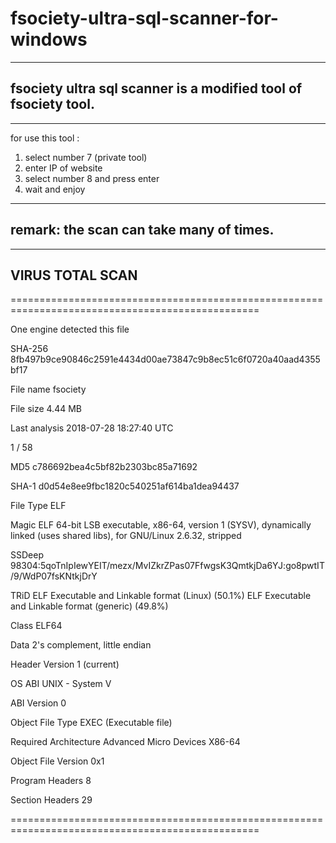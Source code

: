 # fsociety-ultra-sql-scanner-for-windows

---------------------------------------------------------------
fsociety ultra sql scanner is a modified tool of fsociety tool.
---------------------------------------------------------------

--------------------------------------------------------------------------------------------------------------------------------
for use this tool :
1. select number 7 (private tool)
2. enter IP of website
3. select number 8 and press enter
4. wait and enjoy

--------------------------------------------------------------------------------------------------------------------------------
remark:
the scan can take many of times.
--------------------------------------------------------------------------------------------------------------------------------

--------------------------------------------------------------------------------------------------------------------------------
VIRUS TOTAL SCAN
--------------------------------------------------------------------------------------------------------------------------------

=================================================================================================

One engine detected this file

SHA-256	8fb497b9ce90846c2591e4434d00ae73847c9b8ec51c6f0720a40aad4355bf17

File name	fsociety

File size	4.44 MB

Last analysis	2018-07-28 18:27:40 UTC

1 / 58

MD5 c786692bea4c5bf82b2303bc85a71692

SHA-1 d0d54e8ee9fbc1820c540251af614ba1dea94437

File Type ELF

Magic ELF 64-bit LSB executable, x86-64, version 1 (SYSV), dynamically linked (uses shared libs), for GNU/Linux 2.6.32, stripped

SSDeep 98304:5qoTnIpIewYEIT/mezx/MvIZkrZPas07FfwgsK3QmtkjDa6YJ:go8pwtIT/9/WdP07fsKNtkjDrY

TRiD ELF Executable and Linkable format (Linux) (50.1%) ELF Executable and Linkable format (generic) (49.8%)

Class ELF64

Data 2's complement, little endian

Header Version 1 (current)

OS ABI UNIX - System V

ABI Version 0

Object File Type EXEC (Executable file)

Required Architecture Advanced Micro Devices X86-64

Object File Version 0x1

Program Headers 8

Section Headers 29

=================================================================================================

